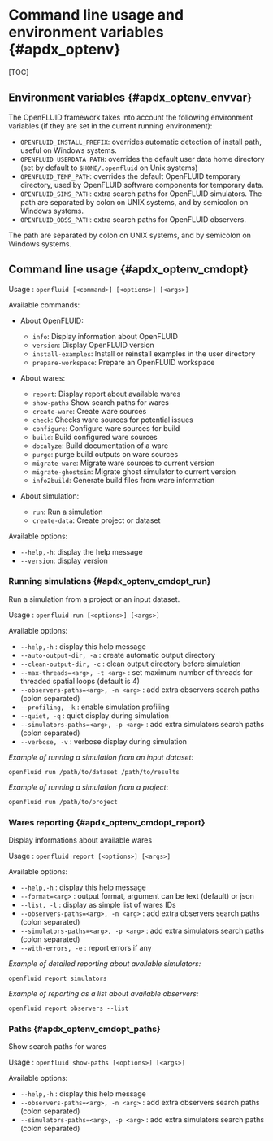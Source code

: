 # Command line usage and environment variables {#apdx_optenv}

[TOC]

## Environment variables {#apdx_optenv_envvar}

The OpenFLUID framework takes into account the following environment
variables (if they are set in the current running environment):

* `OPENFLUID_INSTALL_PREFIX`: overrides automatic detection of install path, useful on Windows systems.
* `OPENFLUID_USERDATA_PATH`: overrides the default user data home directory (set by default to `$HOME/.openfluid` on Unix systems)
* `OPENFLUID_TEMP_PATH`: overrides the default OpenFLUID temporary directory, used by OpenFLUID software components for temporary data.
* `OPENFLUID_SIMS_PATH`: extra search paths for OpenFLUID simulators. 
The path are separated by colon on UNIX systems, and by semicolon on Windows systems. 
* `OPENFLUID_OBSS_PATH`: extra search paths for OpenFLUID observers. 

The path are separated by colon on UNIX systems, and by semicolon on Windows systems. 


## Command line usage {#apdx_optenv_cmdopt}

Usage : `openfluid [<command>] [<options>] [<args>]`


Available commands:
* About OpenFLUID: 
   * `info`:                 Display information about OpenFLUID
   * `version`:              Display OpenFLUID version
   * `install-examples`:     Install or reinstall examples in the user directory
   * `prepare-workspace`:    Prepare an OpenFLUID workspace

* About wares: 
   * `report`:               Display report about available wares
   * `show-paths`            Show search paths for wares
   * `create-ware`:          Create ware sources
   * `check`:                Checks ware sources for potential issues
   * `configure`:            Configure ware sources for build
   * `build`:                Build configured ware sources
   * `docalyze`:             Build documentation of a ware
   * `purge`:                purge build outputs on ware sources
   * `migrate-ware`:         Migrate ware sources to current version
   * `migrate-ghostsim`:     Migrate ghost simulator to current version
   * `info2build`:           Generate build files from ware information

* About simulation: 
   * `run`:                  Run a simulation
   * `create-data`:          Create project or dataset


Available options:

* `--help,-h`: display the help message
* `--version`: display version


### Running simulations {#apdx_optenv_cmdopt_run}

Run a simulation from a project or an input dataset.

Usage : `openfluid run [<options>] [<args>]`

Available options:

* `--help,-h` : display this help message
* `--auto-output-dir, -a` : create automatic output directory
* `--clean-output-dir, -c` : clean output directory before simulation
* `--max-threads=<arg>, -t <arg>` : set maximum number of threads for threaded spatial loops (default is 4)
* `--observers-paths=<arg>, -n <arg>` : add extra observers search paths (colon separated)
* `--profiling, -k` : enable simulation profiling
* `--quiet, -q` : quiet display during simulation
* `--simulators-paths=<arg>, -p <arg>` : add extra simulators search paths (colon separated)
* `--verbose, -v` : verbose display during simulation


_Example of running a simulation from an input dataset:_
```
openfluid run /path/to/dataset /path/to/results
``` 

_Example of running a simulation from a project_:
```
openfluid run /path/to/project
``` 


### Wares reporting {#apdx_optenv_cmdopt_report}

Display informations about available wares

Usage : `openfluid report [<options>] [<args>]`

Available options:

* `--help,-h` : display this help message
* `--format=<arg>` : output format, argument can be text (default) or json
* `--list, -l` : display as simple list of wares IDs
* `--observers-paths=<arg>, -n <arg>` : add extra observers search paths (colon separated)
* `--simulators-paths=<arg>, -p <arg>` : add extra simulators search paths (colon separated)
* `--with-errors, -e` : report errors if any

_Example of detailed reporting about available simulators:_
```
openfluid report simulators
``` 

_Example of reporting as a list about available observers:_
```
openfluid report observers --list
``` 


### Paths {#apdx_optenv_cmdopt_paths}
Show search paths for wares

Usage : `openfluid show-paths [<options>] [<args>]`

Available options:

* `--help,-h` : display this help message
* `--observers-paths=<arg>, -n <arg>` : add extra observers search paths (colon separated)
* `--simulators-paths=<arg>, -p <arg>` : add extra simulators search paths (colon separated)
